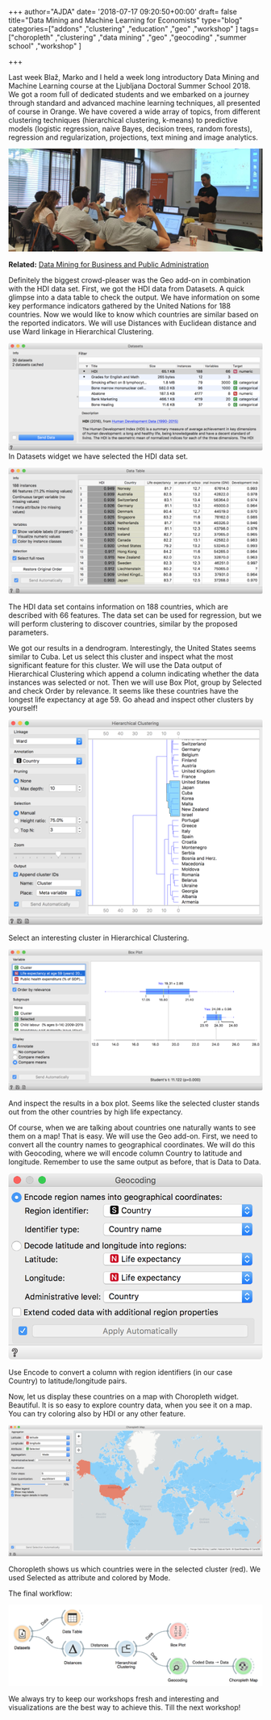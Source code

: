 +++
author="AJDA"
date= '2018-07-17 09:20:50+00:00'
draft= false
title="Data Mining and Machine Learning for Economists"
type="blog"
categories=["addons" ,"clustering" ,"education" ,"geo" ,"workshop" ]
tags=["choropleth" ,"clustering" ,"data mining" ,"geo" ,"geocoding" ,"summer school"
  ,"workshop" ]

+++

Last week Blaž, Marko and I held a week long introductory Data Mining and Machine Learning course at the Ljubljana Doctoral Summer School 2018. We got a room full of dedicated students and we embarked on a journey through standard and advanced machine learning techniques, all presented of course in Orange. We have covered a wide array of topics, from different clustering techniques (hierarchical clustering, k-means) to predictive models (logistic regression, naive Bayes, decision trees, random forests), regression and regularization, projections, text mining and image analytics.

![](/images/2018/07/IMG_20180713_092503.jpg)


**Related:** [Data Mining for Business and Public Administration](/blog/2017-11-17-data-mining-business-public-administration/)


Definitely the biggest crowd-pleaser was the Geo add-on in combination with the HDI data set. First, we got the HDI data from Datasets. A quick glimpse into a data table to check the output. We have information on some key performance indicators gathered by the United Nations for 188 countries. Now we would like to know which countries are similar based on the reported indicators. We will use Distances with Euclidean distance and use Ward linkage in Hierarchical Clustering.



![](/images/2018/07/Screen-Shot-2018-07-17-at-10.04.18.png)
In Datasets widget we have selected the HDI data set.



![](/images/2018/07/Screen-Shot-2018-07-17-at-10.04.29.png)
 
The HDI data set contains information on 188 countries, which are described with 66 features. The data set can be used for regression, but we will perform clustering to discover countries, similar by the proposed parameters.



We got our results in a dendrogram. Interestingly, the United States seems similar to Cuba. Let us select this cluster and inspect what the most significant feature for this cluster. We will use the Data output of Hierarchical Clustering which append a column indicating whether the data instances was selected or not. Then we will use Box Plot, group by Selected and check Order by relevance. It seems like these countries have the longest life expectancy at age 59. Go ahead and inspect other clusters by yourself!

![](/images/2018/07/Screen-Shot-2018-07-17-at-10.52.05.png)

Select an interesting cluster in Hierarchical Clustering.



![](/images/2018/07/Screen-Shot-2018-07-17-at-10.10.28.png)

And inspect the results in a box plot. Seems like the selected cluster stands out from the other countries by high life expectancy.



Of course, when we are talking about countries one naturally wants to see them on a map! That is easy. We will use the Geo add-on. First, we need to convert all the country names to geographical coordinates. We will do this with Geocoding, where we will encode column Country to latitude and longitude. Remember to use the same output as before, that is Data to Data.

![](/images/2018/07/Screen-Shot-2018-07-17-at-10.52.29.png)

Use Encode to convert a column with region identifiers (in our case Country) to latitude/longitude pairs.



Now, let us display these countries on a map with Choropleth widget. Beautiful. It is so easy to explore country data, when you see it on a map. You can try coloring also by HDI or any other feature.

![](/images/2018/07/Screen-Shot-2018-07-17-at-10.55.34.png)

Choropleth shows us which countries were in the selected cluster (red). We used Selected as attribute and colored by Mode.



The final workflow:

![](/images/2018/07/Screen-Shot-2018-07-17-at-11.10.26.png)

We always try to keep our workshops fresh and interesting and visualizations are the best way to achieve this. Till the next workshop!












